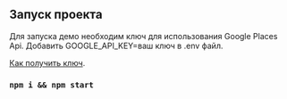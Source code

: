 ## Запуск проекта

Для запуска демо необходим ключ для использования Google Places Api. Добавить GOOGLE_API_KEY=ваш ключ в .env файл.

[Как получить ключ](https://developers.google.com/maps/documentation/javascript/get-api-key).

### `npm i && npm start`
